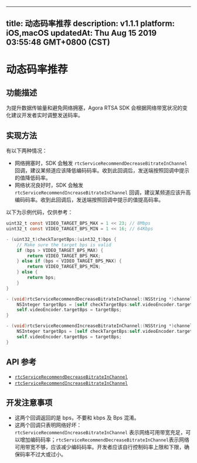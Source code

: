 
---
title: 动态码率推荐
description: v1.1.1
platform: iOS,macOS
updatedAt: Thu Aug 15 2019 03:55:48 GMT+0800 (CST)
---
# 动态码率推荐
## 功能描述
为提升数据传输量和避免网络拥塞，Agora RTSA SDK 会根据网络带宽状况的变化建议开发者实时调整发送码率。

## 实现方法
有以下两种情况：
* 网络拥塞时，SDK 会触发 `rtcServiceRecommendDecreaseBitrateInChannel` 回调，建议某频道应该降低编码码率。收到此回调后，发送端按照回调中提示的值降低码率。
* 网络状况良好时，SDK 会触发 `rtcServiceRecommendIncreaseBitrateInChannel` 回调，建议某频道应该升高编码码率。收到此回调后，发送端按照回调中提示的值提高码率。

以下为示例代码，仅供参考：
~~~objective-c
uint32_t const VIDEO_TARGET_BPS_MAX = 1 << 23; // 8Mbps
uint32_t const VIDEO_TARGET_BPS_MIN = 1 << 16; // 64Kbps

- (uint32_t)checkTargetBps:(uint32_t)bps {
    // Make sure the target bps is valid
    if (bps > VIDEO_TARGET_BPS_MAX) {
        return VIDEO_TARGET_BPS_MAX;
    } else if (bps < VIDEO_TARGET_BPS_MAX) {
        return VIDEO_TARGET_BPS_MIN;
    } else {
        return bps;
    }
}

- (void)rtcServiceRecommendDecreaseBitrateInChannel:(NSString *)channelName count:(uint32_t)count {
    NSInteger targetBps = [self checkTargetBps:self.videoEncoder.targetBps - count];
    self.videoEncoder.targetBps = targetBps;
}

- (void)rtcServiceRecommendIncreaseBitrateInChannel:(NSString *)channelName count:(uint32_t)count {
    NSInteger targetBps = [self checkTargetBps:self.videoEncoder.targetBps + count];
    self.videoEncoder.targetBps = targetBps;
}
~~~

## API 参考
- [`rtcServiceRecommendDecreaseBitrateInChannel`](https://docs.agora.io/cn/RTSA/API%20Reference/rtsa_oc/Protocols/AgoraRtcServiceEvents.html#//api/name/rtcServiceRecommendDecreaseBitrateInChannel:count:)
- [`rtcServiceRecommendIncreaseBitrateInChannel`](https://docs.agora.io/cn/RTSA/API%20Reference/rtsa_oc/Protocols/AgoraRtcServiceEvents.html#//api/name/rtcServiceRecommendIncreaseBitrateInChannel:count:)

## 开发注意事项
* 这两个回调返回的是 bps，不要和 kbps 及 Bps 混淆。
* 这两个回调只表明网络好坏：`rtcServiceRecommendIncreaseBitrateInChannel` 表示网络可用带宽充足，可以增加编码码率；`rtcServiceRecommendDecreaseBitrateInChannel`表示网络可用带宽不够，应该减少编码码率。开发者应该自行控制码率上限和下限，确保码率不过大或过小。
